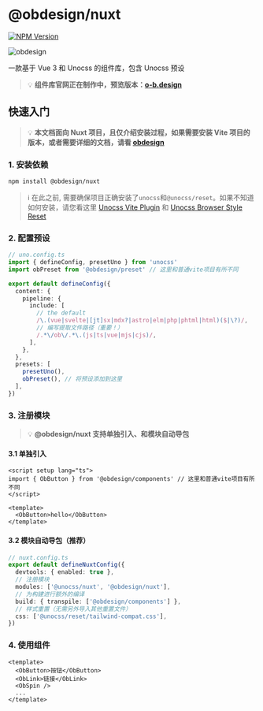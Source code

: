 # @obdesign/nuxt

[![NPM Version](https://img.shields.io/npm/v/obdesign)](https://www.npmjs.com/package/obdesign)

![obdesign](https://epnzyoseqqjwdazchdcw.supabase.co/storage/v1/object/public/project/design/design.webp)

一款基于 Vue 3 和 Unocss 的组件库，包含 Unocss 预设

> :bulb: **组件库官网正在制作中，预览版本：[o-b.design](https://www.o-b.design)**

## 快速入门

> :bulb: **本文档面向 Nuxt 项目，且仅介绍安装过程，如果需要安装 Vite 项目的版本，或者需要详细的文档，请看 [obdesign](https://www.npmjs.com/package/obdesign)**

### 1. 安装依赖

```bash
npm install @obdesign/nuxt
```

> :information_source: 在此之前, 需要确保项目正确安装了`unocss`和`@unocss/reset`。如果不知道如何安装，请您看这里 [Unocss Vite Plugin](https://unocss.dev/integrations/vite) 和 [Unocss Browser Style Reset](https://unocss.dev/guide/style-reset)

### 2. 配置预设

```ts
// uno.config.ts
import { defineConfig, presetUno } from 'unocss'
import obPreset from '@obdesign/preset' // 这里和普通vite项目有所不同

export default defineConfig({
  content: {
    pipeline: {
      include: [
        // the default
        /\.(vue|svelte|[jt]sx|mdx?|astro|elm|php|phtml|html)($|\?)/,
        // 编写提取文件路径（重要！）
        /.*\/ob\/.*\.(js|ts|vue|mjs|cjs)/,
      ],
    },
  },
  presets: [
    presetUno(),
    obPreset(), // 将预设添加到这里
  ],
})
```

### 3. 注册模块
> :bulb: **@obdesign/nuxt 支持单独引入、和模块自动导包**

#### 3.1 单独引入

```vue
<script setup lang="ts">
import { ObButton } from '@obdesign/components' // 这里和普通vite项目有所不同
</script>

<template>
  <ObButton>hello</ObButton>
</template>
```

#### 3.2 模块自动导包（推荐）

```ts
// nuxt.config.ts
export default defineNuxtConfig({
  devtools: { enabled: true },
  // 注册模块
  modules: ['@unocss/nuxt', '@obdesign/nuxt'],
  // 为构建进行额外的编译
  build: { transpile: ['@obdesign/components'] },
  // 样式重置（无需另外导入其他重置文件）
  css: ['@unocss/reset/tailwind-compat.css'],
})
```

### 4. 使用组件
```vue
<template>
  <ObButton>按钮</ObButton>
  <ObLink>链接</ObLink>
  <ObSpin />
  ...
</template>
```
